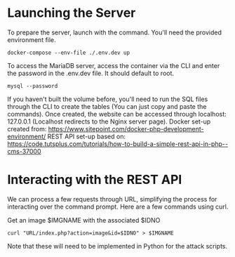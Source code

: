 # Launching the Server
To prepare the server, launch with the command. You'll need the provided environment file.
```
docker-compose --env-file ./.env.dev up
```
To access the MariaDB server, access the container via the CLI and enter the password in the .env.dev file. It should default to root.
```
mysql --password
```
If you haven't built the volume before, you'll need to run the SQL files through the CLI to create the tables (You can just copy and paste the commands). Once created, the website can be accessed through localhost: 127.0.0.1 (Localhost redirects to the Nginx server page).
Docker set-up created from: https://www.sitepoint.com/docker-php-development-environment/
REST API set-up based on: https://code.tutsplus.com/tutorials/how-to-build-a-simple-rest-api-in-php--cms-37000

# Interacting with the REST API
We can process a few requests through URL, simplifying the process for interacting over the command prompt. Here are a few commands using curl.

Get an image $IMGNAME with the associated $IDNO
```
curl "URL/index.php?action=image&id=$IDNO" > $IMGNAME
```

Note that these will need to be implemented in Python for the attack scripts.
